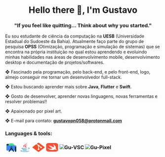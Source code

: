<h1 align="center">Hello there 👋, I'm Gustavo</h1>
<h3 align="center">"If you feel like quitting... Think about why you started."</h3>

Eu sou estudante de ciência da computação na **UESB** (Universidade Estadual do Sudoeste da Bahia). 
Atualmente faço parte do grupo de pesquisa **OPSS** (Otimização, programação e simulação de sistemas) que se encontra na própria instituição no qual estou aprendendo e evoluindo minhas habilidades nas áreas de desenvolvimento mobile, desenvolvimento desktop e documentação de projetos/softwares.


❖ Fascinado pela programação, pelo back-end, e pelo front-end, logo, almejo conseguir me tornar um desenvolvedor full-stack.

❖ Estou buscando aprender mais sobre **Java**, **Flutter** e **Swift**.

❖ Gosto de desenvolver, aprender novas linguagens, novas ferramentas e resolver problemas!!

❖ Apaixonado por pixel art.

❖ E-mail para contato: **gustavopn058@protonmail.com**

<h3 align="left"> Languages & tools:
<div style="display: inline_block"><br>
  <img align="center" alt="Gu-Android" height="30" width="40" src="https://raw.githubusercontent.com/devicons/devicon/master/icons/androidstudio/androidstudio-original.svg">
  <img align="center" alt="Gu-Java" height="30" width="40" src="https://raw.githubusercontent.com/devicons/devicon/master/icons/java/java-original.svg">
  <img align="center" alt="Gu-Git" height="30" width="40" src="https://raw.githubusercontent.com/devicons/devicon/master/icons/git/git-original.svg">
  <img align="center" alt="Gu-Swift" height="30" width="40" src="https://raw.githubusercontent.com/devicons/devicon/master/icons/swift/swift-original.svg">
  <img align="center" alt="Gu-VSC" height="30" width="30" src="https://code.visualstudio.com/assets/images/code-stable.png">
  <img align="center" alt="Gu-Pixel" height="30" width="30" src="https://upload.wikimedia.org/wikipedia/commons/thumb/archive/6/69/20231108190719%21Logo_Aseprite.svg/112px-Logo_Aseprite.svg.png">
</div>
  
</div>
